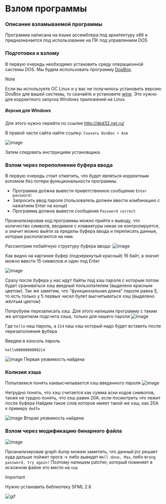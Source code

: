 # Взлом программы

### Описание взламываемой программы

Программа написана на языке ассемблера под архитектуру x86 и предназначается под использование на ПК под управлением DOS

### Подготовка к взлому

В первую очередь необходимо установить среду операционной системы DOS.
Мы будем использовать программу [DosBox](https://ru.wikipedia.org/wiki/DOSBox).

> [!Note]
> Если вы используете ОС Linux и у вас не получилось установить версию DosBox для вашей системы, то скачайте и установите [wine](https://wiki.archlinux.org/title/Wine_(%D0%A0%D1%83%D1%81%D1%81%D0%BA%D0%B8%D0%B9)).
Это нужно для корректного запуска Windows приложений на Linux

##### Версия для Windows
Для этого нужно перейти по ссылке http://ded32.net.ru/

В правой части сайта найти ссылку: `Скачать DosBox + Asm`

![image](https://github.com/user-attachments/assets/a5c8ea6d-595a-4f55-b323-83f5cf5ba810)


Затем следовать инструкциям установщика.

### Взлом через переполнение буфера ввода

В первую очередь стоит отметить, что будет являться корректным взломом без потери функциональности программы. 
- Программа должна вывести приветственное сообщение `Enter password:`
- Запросить ввод пароля (пользователь должен ввести комбинацию с нажатием Enter на конце)
- Программа должна вывести сообщение `Password correct`


Проанализировав код программы можно прийти к выводу, что количество символв, вводимое с клавиатуры никак не контролируется, а значит можно выйти за пределы буфера ввода и переписать данные, которые располагаются на ним.

Рассмотрим побайтную структуру буфера ввода:
![image](https://github.com/user-attachments/assets/1cb550a2-1b5d-41b9-b1dd-75f7bde96e7d)

Как видно на картинке буфер (подчеркнутый красный) 16 байт, а значит можно ввести 15 символов и один под Enter


![image](https://github.com/user-attachments/assets/f89ecef4-cde1-416c-b46d-38d843789cdd)



Сразу после буфера у нас идут байты под хэш пароля с которым потом будет сраниваться хэш введный пользопателем (выделено красным цветом). Так же заметим, что "функциональная длина" пароля равна 5, то есть только у 5 первых чисел  булет высчитываться хэш (выделено жёлтым цветом)

Попробуем перезаписать хэш. Для этого напишем программу с таким же алгоритмом подсчета хэша, только для нашего пароля 
![image](https://github.com/user-attachments/assets/64ce4f93-f9df-45dc-8a7d-c7c532978b58)

Где ```hello``` наш пароль, а ```214``` наш хэш который надо будет вставить после перезаполнения фубера

Введем в консоль пароль
```
hello0000000000214
```

![image](https://github.com/user-attachments/assets/a37a7e18-7c73-4683-ae75-2b04668ce48d)
Первая уязвимость найдена 

### Колизия хэша

Попытаемся понять каквысчитывается хэш введенного пароля
    ![image](https://github.com/user-attachments/assets/fb442f04-db93-45d3-be29-2b58fdff73d7)

Нетрудно понять, что хэш считается как сумма аски кодов символов, также не турдно понять, что хэш равен 20A, если посмотреть что лежит после буфера
Найдем такое слов которое имеет такой же хэш, как 20A
к примеру ```dedfw```

 ![image](https://github.com/user-attachments/assets/0a779e56-93c1-45b1-868f-68d5e5551a11)
 Вторая уязвимость найдена 


### Взлом через модификацию бинарного файла


![image](https://github.com/user-attachments/assets/af28d2d3-ceb1-4a87-a489-e7c2f16e0c2b)

Проанализировав graph dump можем заметить, что данный jnz решает куда дальше пойжет прога -> либо выведет ```Well done, Max```, либо ```Wrong password, try again!```
Поэтому напишем patcher, который поменяет в исхожном файле это место на ```nop```


> [!Important] 
> Нужно установить библиотеку SFML 2.6


![gif](crackme/animation.gif)

